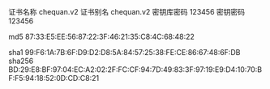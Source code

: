 证书名称	    chequan.v2
证书别名	    chequan.v2
密钥库密码	  123456
密钥密码	    123456

md5    87:33:E5:EE:56:87:22:3F:46:21:35:C8:4C:68:48:22

sha1   99:F6:1A:7B:6F:D9:D2:D8:5A:84:57:25:38:FE:CE:86:67:48:6F:DB
sha256 BD:29:E8:BF:97:04:EC:A2:02:2F:FC:CF:94:7D:49:83:3F:97:19:E9:D4:10:70:BF:F5:94:18:52:0D:CD:C8:21

